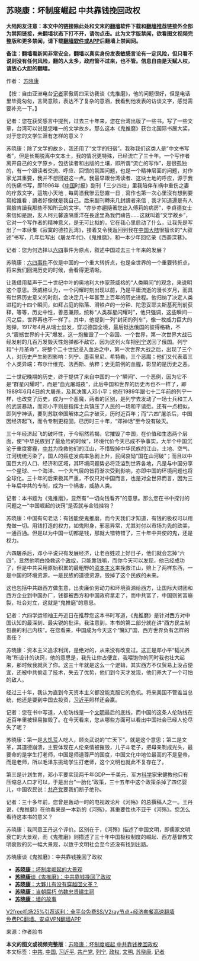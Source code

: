  <h2>苏晓康：坏制度崛起 中共靠钱挽回政权</h2> <p class="notice"><b>大陆网友注意：本文中的链接除此处和文末的<a href="https://github.com/bannedbook/fanqiang" >翻墙</a>软件下载和<a href="https://github.com/killgcd/justmysocks/blob/master/README.md">翻墙推荐</a>链接外全部为禁网链接，未翻墙状态下打不开，请勿点击。此为文字版禁闻，欲看图文视频完整版和更多禁闻，请下载<a href="https://github.com/bannedbook/fanqiang">翻墙软件或APP</a>后翻墙上禁闻网。</p><p>备注：翻墙看新闻非常安全，翻墙以真实身份发表敏感言论有一定风险，但只看不说则没有任何风险，翻的人太多，政府管不过来，也不管。信息自由是天赋人权，请放心大胆的翻墙。</b></p>  <div class="entry"> <p>作者： <a href="https://www.bannedbook.org/bnews/tag/%e8%8b%8f%e6%99%93%e5%ba%b7/" class="st_tag internal_tag" rel="tag" title="标签 苏晓康 下的日志">苏晓康</a></p> <p>【按：自由亚洲电台<a href="https://www.bannedbook.org/bnews/tag/%E8%AE%B0%E8%80%85/" class="st_tag internal_tag" rel="tag" title="标签 记者 下的日志">记者</a>家傲周四采访我谈《鬼推磨》，他的问题很好，但是电话里毕竟匆匆，言简意赅，表达不了复杂的意涵，我看到他发表的访谈文字，感觉需要补充一下。】</p> <p>记者：您在获奖感言中提到，过去三十年来，您在台湾出版了一些书，写了一些文章，台湾可以说是您唯一的文学故乡。那么这本《鬼推磨》获台北国际书展大奖，对于您的文学生涯有怎样的意义？</p> <p>苏晓康：除了文学的故乡，我还用了“文字的归宿”。我称我们这类人是“中文书写者”，但是长期脱离中文本土，我的情况更特殊，已经流亡了三十年。一个写作者离开自己的文字原乡，包括读者和出版的土壤，即所谓“流亡的写作”，是很孤独的，有一个跟读者交流、呼应、回馈的氛围问题，也是一个精神层面的问题，对作家尤其重要，我并不想回避这一点。我最早跟台湾读者、这块土地的呼应，源于我的伤痛书写，即1996年《<span class='wp_keywordlink_affiliate'><a href="https://www.bannedbook.org/" title="中国" target="_blank">中国</a></span>时报》副刊「三少四壮」里我陪伴车祸中重伤之妻的疗救文字，這塊小天地﹐每周憑我慘云愁霧一日﹐寫作也第一次心里沒有想到要寫給誰看﹐讀者好像就是我自己。后来副刊轉來几封讀者來信﹐我才知道還是有人賞臉肯讀我那些不知所云的文字。“亦步亦趨隨著您出入傅莉的病房”，李貞德女士來信如是說，友人柯元馨遠隔重洋在長途里為我們禱告……这就叫着“文学故乡”，它对一个写作者的精神意义，是无可比拟的，它在我心里启动了什么，让我先是写出了一本续集《寂寞的德拉瓦湾》，接着又令我返回到我在<a href="https://www.bannedbook.org/bnews/tag/%E4%B8%AD%E5%9B%BD/" class="st_tag internal_tag" rel="tag" title="标签 中国 下的日志">中国</a><span class='wp_keywordlink_affiliate'><a href="https://www.bannedbook.org/" title="大陆" target="_blank">大陆</a></span>很擅长的“大叙述”书写，几年后写出《屠龙年代》、《鬼推磨》，和一本少年回忆录《西斋深巷》。</p> <p>记者：您为何选择以<span class='wp_keywordlink'><a href="https://www.bannedbook.org/forum2/topic2509.html" title="《中国六四真相》" target="_blank">六四</a></span>事件为原点，叙述中国过去三十年来的发展？</p>  <p>苏晓康：<span class='wp_keywordlink'><a href="https://www.bannedbook.org/forum2/topic1310.html" title="tiananmen六四事件" target="_blank">六四事件</a></span>不仅是中国的一个重大转折点，也是全世界的一个重要转折点，将来我们回溯历史的时候，会看得更清晰。</p> <p>让我借用蜚声于二十世纪中叶的奥地利大作家茨威格的“人类瞬间”的观念，来说明这个意思。茨威格认为，一个闪耀时刻出现以前，乃是平庸流逝的漫长岁月，而具有世界历史意义的时刻，会决定几十年甚至上百年的历史进程。他归纳了决定人类进程的十四个瞬间，如拜占庭的陷落、滑铁卢的一分钟、陀思妥耶夫斯基死刑前获释，等等，历史中性，善恶兼顾，统称“人类群星闪耀时”，他只强调，这些瞬间一闪之后，世界再也不一样了。其中，他提到一列“封闭的列车”，像一枚威力巨大的炮弹，1917年4月从瑞士出发，穿过德国全境，最后抵达俄国的彼得格勒，不久“震撼世界的十天”爆发，这一炮摧毁了一个帝国、一个世界，第一次世界大战已经发射的几百万发毁灭性炮弹都不敌它，因为这列火车把<a href="https://www.bannedbook.org/bnews/tag/%e5%88%97%e5%ae%81/" class="st_tag internal_tag" rel="tag" title="标签 列宁 下的日志">列宁</a>送回了俄国。列宁和“十月革命”，将整个二十世纪浸入血泊之中，第一次世界大战之后，出现了三个人，对历史产生剧烈影响：列宁、墨索里尼、希特勒，三个恶魔；他们又代表着三个人类异端：布尔什维克、法西斯、纳粹；史无前例的血腥，彰显的是历史之恶。</p> <p>二十世纪晚期的历史，终于提供了来自中国的一个“瞬间”、一个恶例，因为它不是“群星闪耀时”，而是“血光屠城夜”，此后中国和世界的历史再也不一样了，即1989年6月4日的大屠杀，及其决策人邓小平；他在1989年跟七十二年前的列宁一样，也改变了历史，成为一个恶魔，两者的区别，是列宁去发动了一场士兵和工人的武装暴动，而邓小平则是指挥士兵镇压了人民的一场和平请愿。还有一点相似，即列宁神话，要到苏联帝国解体之后才破灭，历时近百年；而“六四”屠杀后，中国因经济起飞，而令专制更稳固，已历时三十年，“邓神话”至今没有破灭。</p> <p>三十年经济起飞的破坏性，于今昭然若揭，它摧毁了中国，在价值和生态两个层面，使“中华民族到了最危险的时候”，环境代价今天已成不争事实，大半个中国沉沦于重度雾霾，<a href="https://www.bannedbook.org/bnews/tag/%e4%b8%ad%e5%85%b1/" class="st_tag internal_tag" rel="tag" title="标签 中共 下的日志">中共</a>为挽救他们的江山，不惜毁掉中华民族的江山，土地、空气、江河统统污染了，国人的癌症发病率急剧上升，民间哀恸“国在山河破”；而且以中国巨大的人口、经济和区域，其环境问题势必将泛溢到世界各地，凡是与中国分享一个星球、一个海洋、一个大气层的皆将渐次受到影响，亦即中国的环境问题也将全球化。三十年的后果极其严重，不仅只对中国而言，也是对全世界而言，因为三十年后中共的专制，成为一个祸害，威胁人类。</p> <p>记者：本书题为《鬼推磨》，显然有“一切向钱看齐”的意思。那么您在书中探讨的问题之一“中国崛起的诀窍”是否就与金钱挂钩？</p>  <p>苏晓康：中国有句老话：有钱能使鬼推磨，而今天我们才知道，有钱的极权可以用鬼做一切。用钱打造的权力，如鬼附身，邪恶异常，尤其对付以市场为先的欧美，一通百通。但是以为中国一切都是钱，那就大错特错了，三十年中共使的鬼，还是权力。</p> <p>六四屠杀后，邓小平说只有发展经济，让老百姓过上好日子，他们就会忘掉“六四”，显然他明白挽救这个<a href="https://www.bannedbook.org/bnews/tag/%e6%94%bf%e6%9d%83/" class="st_tag internal_tag" rel="tag" title="标签 政权 下的日志">政权</a>，只能靠钱嘛，而你今天可以发现，他已经成功了，但是中共采用原始积累的最粗野的<span class='wp_keywordlink'><a href="https://www.bannedbook.org/forum2/topic920.html" title="资本主义与自由" target="_blank">资本主义</a></span>来挽救江山，赔上了两样东西，一是中国的环境资源，一是民族的道德资源，毁掉了这个民族的未来。</p> <p>这也包括中共跟西方做生意，出卖廉价劳动力和环境资源给西方，让国际大财团和西方企业到中国办厂，钱都被西方和中国政府拿走了，而中共富了，中国则贫富崩裂，社会对立，这就是“鬼推磨”的意思。</p> <p>记者：六四学运领袖王丹近日在推荐您这本书时写道，《鬼推磨》是针对西方对中国认知的最深刻、最尖锐的批评。我注意到，本书的第二部分就在讲“西方民主制包裹的利己内核”。在您看来，中国成为今天这个“魔幻”国，西方世界负有怎样的责任？</p> <p>苏晓康：资本主义追求利润，是绝对的，从来没有改变过。这正是邓小平“韬光养晦”所设计的诀窍，他的意思是，我先让你占便宜，我喂饱你的同时我也壮大起来，那时候我就灭了你。这三十年就是这么一个逻辑，其实西方不仅贸易上没占便宜，还被中共偷走了技术，失去了优势，他们到今天才发现，他们养大了一个可怕的敌人。</p>  <p>经过三十年，我认为直到今天资本主义都没能克服它的危机。将来美国不管谁当总统，他还是要到中国去投资，<a href="https://www.bannedbook.org/bnews/tag/%e4%b9%a0%e8%bf%91%e5%b9%b3/" class="st_tag internal_tag" rel="tag" title="标签 习近平 下的日志">习近平</a>照样还会赢。</p> <p>记者：您在书中写道，人伦防线是一个<a href="https://www.bannedbook.org/bnews/tag/%E6%96%87%E6%98%8E/" class="st_tag internal_tag" rel="tag" title="标签 文明 下的日志">文明</a>最后的底线，而中国的这条人伦防线在近百年里被轻易摧毁了。在今天看来，您从哪些方面可以看出中国社会已经人伦尽失了呢？</p> <p>苏晓康：第一是<span class='wp_keywordlink'><a href="https://www.bannedbook.org/forum2/topic255.html" title="墓碑──中国六十年代大饥荒纪实" target="_blank">大饥荒</a></span>人吃人，顾炎武说的“亡天下”，就是这个意思；第二是文革，其道德崩溃，主要体现在人伦亲情被摧毁，儿子斗老子，把母亲剃成光头，最要命的是学生打老师，中国是师道尊严的国度，中国文化中地位最高的不是皇帝，而是老师，所以毛泽东挑动学生打老师，这个文明也就此不复存在了。</p> <p>第三是计划生育，邓小平要实现两千年GDP一千美元，军方<span class='wp_keywordlink'><a href="https://www.bannedbook.org/forum11/topic309.html" title="禁片：“科学”的棍子" target="_blank">科学</a></span>家宋健教他只有压缩总人口才可以，于是出台“一胎化”政策，三十五年中这个政策杀掉了四亿婴儿，中国农民说：<a href="https://www.bannedbook.org/bnews/tag/%e5%85%b1%e4%ba%a7%e5%85%9a/" class="st_tag internal_tag" rel="tag" title="标签 共产党 下的日志">共产党</a>要我们断子绝孙。</p> <p>记者：三十多年前，您曾是轰动一时的电视政论片《河殇》的总撰稿人之一。王丹说，《鬼推磨》在他看来是一本新的《河殇》，其重要性也不亚于《河殇》。您怎么看待这本书的意义？</p>  <p>苏晓康：我同意王丹这个评价。区别在于，《河殇》描述了中国文明，即儒家文明衰亡的大景观，而《鬼推磨》则描述了三十年中国极权制度的崛起、西方基督教文明衰败的另一幅大景观，以致于文明社会至今还没有找到出路。</p> <p>苏晓康谈《鬼推磨》：中共靠钱挽回了政权</p> <ul class='op-related-articles' title='相关阅读'> <li><a href='https://www.bannedbook.org/bnews/baitai/20201219/1450758.html' target='_blank'><b>苏晓康</b>：坏制度崛起的大景观</a></li> <li><a href='https://www.bannedbook.org/bnews/ssgc/20201218/1450044.html' target='_blank'><b>苏晓康</b>谈《鬼推磨》：中共靠钱挽回了政权</a></li> <li><a href='https://www.bannedbook.org/bnews/baitai/20201218/1449951.html' target='_blank'><b>苏晓康</b>：大夥儿有没有穿越回文革？</a></li> <li><a href='https://www.bannedbook.org/bnews/comments/20201217/1449506.html' target='_blank'><b>苏晓康</b>：当朝腐朽 仿魏忠贤建生祠</a></li> <li><a href='https://www.bannedbook.org/bnews/baitai/20201216/1448774.html' target='_blank'><b>苏晓康</b>：墙的故事</a></li> </ul> <p class="texttj"> <a href="https://github.com/bannedbook/fanqiang/wiki/V2ray%E6%9C%BA%E5%9C%BA" target="_blank">V2free机场25%引荐返利：全平台免费SS/V2ray节点+经济套餐高速翻墙</a><br/> <a href="https://github.com/bannedbook/fanqiang/wiki/%E7%A6%81%E9%97%BB%E7%BD%91%E5%AE%89%E5%8D%93%E7%BF%BB%E5%A2%99%E6%96%B0%E9%97%BBAPP" target="_blank">免费PC翻墙、安卓VPN翻墙APP</a></p><p> 来源：作者脸书 </p><a name='sharetosocial'></a>       <div><b>本文的图文或视频完整版</b>：<a href='https://www.bannedbook.org/bnews/comments/20201220/1451319.html'>苏晓康：坏制度崛起 中共靠钱挽回政权</a></div>  </div><!--END ENTRY--> <div class="postfooter"> <div>本文标签：<a href="https://www.bannedbook.org/bnews/tag/%e4%b8%ad%e5%85%b1/" rel="tag">中共</a>, <a href="https://www.bannedbook.org/bnews/tag/%E4%B8%AD%E5%9B%BD/" rel="tag">中国</a>, <a href="https://www.bannedbook.org/bnews/tag/%e4%b9%a0%e8%bf%91%e5%b9%b3/" rel="tag">习近平</a>, <a href="https://www.bannedbook.org/bnews/tag/%e5%85%b1%e4%ba%a7%e5%85%9a/" rel="tag">共产党</a>, <a href="https://www.bannedbook.org/bnews/tag/%e5%88%97%e5%ae%81/" rel="tag">列宁</a>, <a href="https://www.bannedbook.org/bnews/tag/%e6%94%bf%e6%9d%83/" rel="tag">政权</a>, <a href="https://www.bannedbook.org/bnews/tag/%E6%96%87%E6%98%8E/" rel="tag">文明</a>, <a href="https://www.bannedbook.org/bnews/tag/%e8%8b%8f%e6%99%93%e5%ba%b7/" rel="tag">苏晓康</a>, <a href="https://www.bannedbook.org/bnews/tag/%E8%AE%B0%E8%80%85/" rel="tag">记者</a></div>  </div><!--END POSTFOOTER--> 